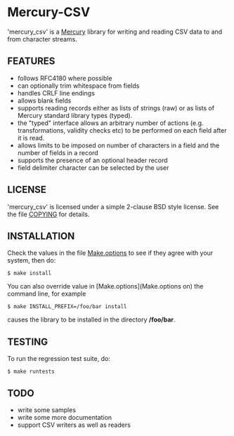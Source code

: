 # Mercury-CSV

'mercury_csv' is a [Mercury](http://www.mercurylang.org) library for writing
and reading CSV data to and from character streams.

## FEATURES

* follows RFC4180 where possible
* can optionally trim whitespace from fields
* handles CRLF line endings
* allows blank fields
* supports reading records either as lists of strings (raw)
  or as lists of Mercury standard library types (typed).
* the "typed" interface allows an arbitrary number of actions
  (e.g. transformations, validity checks etc) to be performed on
  each field after it is read.
* allows limits to be imposed on number of characters in a field
  and the number of fields in a record
* supports the presence of an optional header record
* field delimiter character can be selected by the user


## LICENSE

'mercury_csv' is licensed under a simple 2-clause BSD style license.
See the file [COPYING](COPYING) for details. 


## INSTALLATION

Check the values in the file [Make.options](Make.options) to see if they agree
with your system, then do:


    $ make install


You can also override value in [Make.options](Make.options on) the command
line, for example

    $ make INSTALL_PREFIX=/foo/bar install

causes the library to be installed in the directory **/foo/bar**.


## TESTING

To run the regression test suite, do:

    $ make runtests


## TODO

* write some samples
* write some more documentation
* support CSV writers as well as readers
